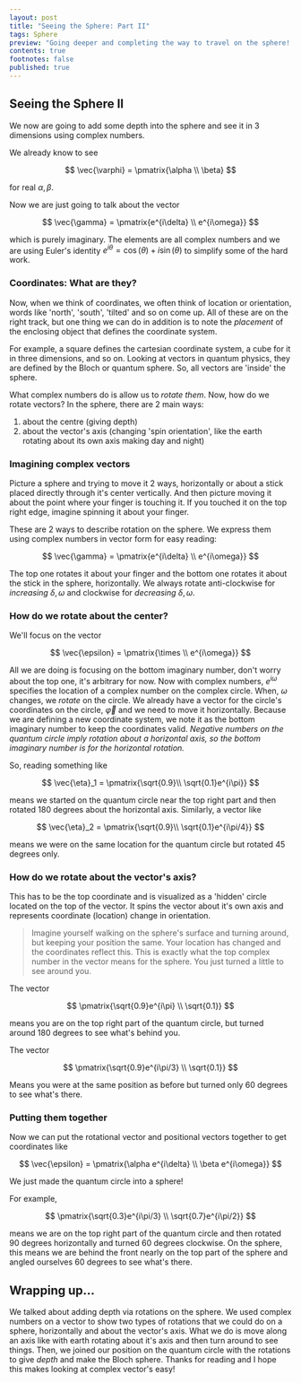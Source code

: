 ```yaml
---
layout: post
title: "Seeing the Sphere: Part II"
tags: Sphere
preview: "Going deeper and completing the way to travel on the sphere! Easy."
contents: true
footnotes: false
published: true
---
```


## Seeing the Sphere II

We now are going to add some depth into the sphere and see it in 3 dimensions using complex numbers.

We already know to see

$$
\vec{\varphi} = \pmatrix{\alpha \\ \beta}
$$

for real $\alpha, \beta$.

Now we are just going to talk about the vector

$$
\vec{\gamma} = \pmatrix{e^{i\delta} \\ e^{i\omega}}
$$

which is purely imaginary. The elements are all complex numbers and we are using Euler's identity $e^{i\theta} = \cos(\theta) + i\sin(\theta)$ to simplify some of the hard work.

### Coordinates: What are they?

Now, when we think of coordinates, we often think of location or orientation, words like 'north', 'south', 'tilted' and so on come up. All of these are on the right track, but one thing we can do in addition is to note the *placement* of the enclosing object that defines the coordinate system.

For example, a square defines the cartesian coordinate system, a cube for it in three dimensions, and so on. Looking at vectors in quantum physics, they are defined by the Bloch or quantum sphere. So, all vectors are 'inside' the sphere.

What complex numbers do is allow us to *rotate them*. Now, how do we rotate vectors? In the sphere, there are 2 main ways:

1. about the centre (giving depth)
2. about the vector's axis (changing 'spin orientation', like the earth rotating about its own axis making day and night)

### Imagining complex vectors

Picture a sphere and trying to move it 2 ways, horizontally or about a stick placed directly through it's center vertically. And then picture moving it about the point where your finger is touching it. If you touched it on the top right edge, imagine spinning it about your finger.

These are 2 ways to describe rotation on the sphere. We express them using complex numbers in vector form for easy reading:

$$
\vec{\gamma} = \pmatrix{e^{i\delta} \\ e^{i\omega}}
$$

The top one rotates it about your finger and the bottom one rotates it about the stick in the sphere, horizontally. We always rotate anti-clockwise for *increasing* $\delta, \omega$ and clockwise for *decreasing* $\delta, \omega$.

### How do we rotate about the center?

We'll focus on the vector

$$
\vec{\epsilon} = \pmatrix{\times \\ e^{i\omega}}
$$

All we are doing is focusing on the bottom imaginary number, don't worry about the top one, it's arbitrary for now. Now with complex numbers, $e^{i\omega}$ specifies the location of a complex number on the complex circle. When, $\omega$ changes, we *rotate* on the circle. We already have a vector for the circle's coordinates on the circle, $\vec{\varphi}$ and we need to move it horizontally. Because we are defining a new coordinate system, we note it as the bottom imaginary number to keep the coordinates valid. *Negative numbers on the quantum circle imply rotation about a horizontal axis, so the bottom imaginary number is for the horizontal rotation.*

So, reading something like

$$
\vec{\eta}_1 = \pmatrix{\sqrt{0.9}\\ \sqrt{0.1}e^{i\pi}}
$$

means we started on the quantum circle near the top right part and then rotated 180 degrees about the horizontal axis. Similarly, a vector like

$$
\vec{\eta}_2 = \pmatrix{\sqrt{0.9}\\ \sqrt{0.1}e^{i\pi/4}}
$$

means we were on the same location for the quantum circle but rotated 45 degrees only.

### How do we rotate about the vector's axis?

This has to be the top coordinate and is visualized as a 'hidden' circle located on the top of the vector. It spins the vector about it's own axis and represents coordinate (location) change in orientation.

> Imagine yourself walking on the sphere's surface and turning around, but keeping your position the same. Your location has changed and the coordinates reflect this. This is exactly what the top complex number in the vector means for the sphere. You just turned a little to see around you.

The vector

$$
\pmatrix{\sqrt{0.9}e^{i\pi} \\ \sqrt{0.1}}
$$

means you are on the top right part of the quantum circle, but turned around 180 degrees to see what's behind you.

The vector

$$
\pmatrix{\sqrt{0.9}e^{i\pi/3} \\ \sqrt{0.1}}
$$

Means you were at the same position as before but turned only 60 degrees to see what's there.

### Putting them together

Now we can put the rotational vector and positional vectors together to get coordinates like

$$
\vec{\epsilon} = \pmatrix{\alpha e^{i\delta} \\ \beta e^{i\omega}}
$$

We just made the quantum circle into a sphere!

For example,

$$
\pmatrix{\sqrt{0.3}e^{i\pi/3} \\ \sqrt{0.7}e^{i\pi/2}}
$$

means we are on the top right part of the quantum circle and then rotated 90 degrees horizontally and turned 60 degrees clockwise. On the sphere, this means we are behind the front nearly on the top part of the sphere and angled ourselves 60 degrees to see what's there.

## Wrapping up...

We talked about adding depth via rotations on the sphere. We used complex numbers on a vector to show two types of rotations that we could do on a sphere, horizontally and about the vector's axis. What we do is move along an axis like with earth rotating about it's axis and then turn around to see things. Then, we joined our position on the quantum circle with the rotations to give *depth* and make the Bloch sphere. Thanks for reading and I hope this makes looking at complex vector's easy!
